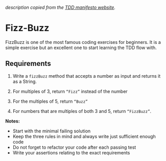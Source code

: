 *description copied from the [TDD manifesto website](https://tddmanifesto.com/exercises/).*

# Fizz-Buzz

FizzBuzz is one of the most famous coding exercises for beginners. It is a simple exercise
but an excellent one to start learning the TDD flow with.

## Requirements

1. Write a `fizzBuzz` method that accepts a number as input and returns it as a String.

2. For multiples of 3, return `“Fizz”` instead of the number

3. For the multiples of 5, return `“Buzz”`

4. For numbers that are multiples of both 3 and 5, return `“FizzBuzz”`.

**Notes:**

- Start with the minimal failing solution
- Keep the three rules in mind and always write just sufficient enough code
- Do not forget to refactor your code after each passing test
- Write your assertions relating to the exact requirements
